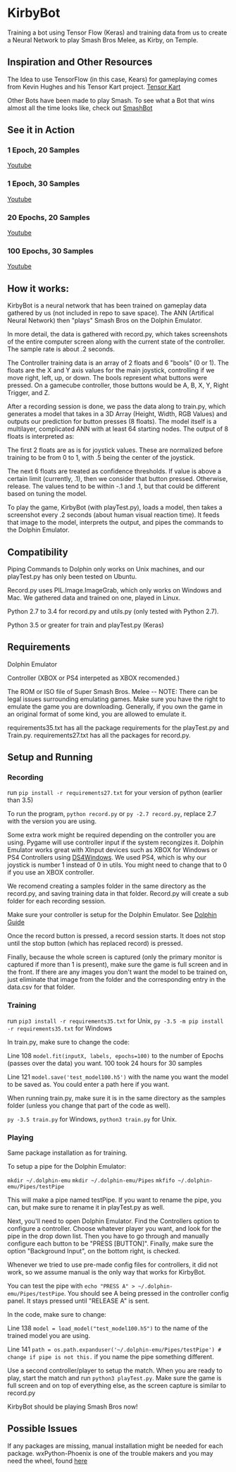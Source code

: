 # KirbyBot
Training a bot using Tensor Flow (Keras) and training data from us to create a Neural Network to play Smash Bros Melee, as Kirby, on Temple.

## Inspiration and Other Resources

The Idea to use TensorFlow (in this case, Kears) for gameplaying comes from Kevin Hughes and his Tensor Kart project.
[Tensor Kart](http://kevinhughes.ca/blog/tensor-kart)

Other Bots have been made to play Smash. To see what a Bot that wins almost all the time looks like, check out [SmashBot](https://github.com/altf4/SmashBot)

## See it in Action

### 1 Epoch, 20 Samples
[Youtube](https://www.youtube.com/watch?v=w_ZxwWj-GKU&t=1s)

### 1 Epoch, 30 Samples
[Youtube](https://www.youtube.com/watch?v=JfGR3xmGNMk)

### 20 Epochs, 20 Samples
[Youtube](https://www.youtube.com/watch?v=t1zuUD6aLz4)

### 100 Epochs, 30 Samples
[Youtube](https://www.youtube.com/watch?v=dY8kT6irSiw)

## How it works:
KirbyBot is a neural network that has been trained on gameplay data gathered by us (not included in repo to save space). The ANN (Artifical Neural Network) then "plays" Smash Bros on the Dolphin Emulator.

In more detail, the data is gathered with record.py, which takes screenshots of the entire computer screen along with the current state of the controller. The sample rate is about .2 seconds. 

The Controller training data is an array of 2 floats and 6 "bools" (0 or 1). The floats are the X and Y axis values for the main joystick, controlling if we move right, left, up, or down. The bools represent what buttons were pressed. On a gamecube controller, those buttons would be A, B, X, Y, Right Trigger, and Z.

After a recording session is done, we pass the data along to train.py, which generates a model that takes in a 3D Array (Height, Width, RGB Values) and outputs our prediction for button presses (8 floats). The model itself is a multilayer, complicated ANN with at least 64 starting nodes. The output of 8 floats is interpreted as:

 The first 2 floats are as is for joystick values. These are normalized before training to be from 0 to 1, with .5 being the center of the joystick.
 
The next 6 floats are treated as confidence thresholds. If value is above a certain limit (currently, .1), then we consider that button pressed. Otherwise, release. The values tend to be within -.1 and .1, but that could be different based on tuning the model.


To play the game, KirbyBot (with playTest.py), loads a model, then takes a screenshot every .2 seconds (about human visual reaction time). It feeds that image to the model, interprets the output, and pipes the commands to the Dolphin Emulator.

## Compatibility

Piping Commands to Dolphin only works on Unix machines, and our playTest.py has only been tested on Ubuntu.

Record.py uses PIL.Image.ImageGrab, which only works on Windows and Mac. We gathered data and trained on one, played in Linux. 

Python 2.7 to 3.4 for record.py and utils.py (only tested with Python 2.7).

Python 3.5 or greater for train and playTest.py (Keras)


## Requirements

Dolphin Emulator

Controller (XBOX or PS4 interpeted as XBOX recomended.)

The ROM or ISO file of Super Smash Bros. Melee -- NOTE: There can be legal issues surrounding emulating games. Make sure you have the right to emulate the game you are downloading. Generally, if you own the game in an original format of some kind, you are allowed to emulate it.

requirements35.txt has all the package requirements for the playTest.py and Train.py.
requirements27.txt has all the packages for record.py.

## Setup and Running

### Recording
run `pip install -r requirements27.txt` for your version of python (earlier than 3.5)

To run the program, `python record.py` or `py -2.7 record.py`, replace 2.7 with the version you are using.

Some extra work might be required depending on the controller you are using. Pygame will use controller input if the system recongizes it. Dolphin Emulator works great with XInput devices such as XBOX for Windows or PS4 Controllers using [DS4Windows](http://ds4windows.com/). We used PS4, which is why our joystick is number 1 instead of 0 in utils. You might need to change that to 0 if you use an XBOX controller.

We recomend creating a samples folder in the same directory as the record.py, and saving training data in that folder. Record.py will create a sub folder for each recording session.

Make sure your controller is setup for the Dolphin Emulator. See [Dolphin Guide](https://wiki.dolphin-emu.org/index.php?title=Configuring_Controllers#Dolphin_Controller_Configuration)

Once the record button is pressed, a record session starts. It does not stop until the stop button (which has replaced record) is pressed.

Finally, because the whole screen is captured (only the primary monitor is captured if more than 1 is present), make sure the game is full screen and in the front. If there are any images you don't want the model to be trained on, just eliminate that image from the folder and the corresponding entry in the data.csv for that folder.

### Training
run `pip3 install -r requirements35.txt` for Unix, `py -3.5 -m pip install -r requirements35.txt` for Windows

In train.py, make sure to change the code:

Line 108 `model.fit(inputX, labels, epochs=100)` to the number of Epochs (passes over the data) you want. 100 took 24 hours for 30 samples

Line 121 `model.save('test_model100.h5')` with the name you want the model to be saved as. You could enter a path here if you want.

When running train.py, make sure it is in the same directory as the samples folder (unless you change that part of the code as well).

`py -3.5 train.py` for Windows, `python3 train.py` for Unix.

### Playing
Same package installation as for training.

To setup a pipe for the Dolphin Emulator:

`mkdir ~/.dolphin-emu`
`mkdir ~/.dolphin-emu/Pipes`
`mkfifo ~/.dolphin-emu/Pipes/testPipe`

This will make a pipe named testPipe. If you want to rename the pipe, you can, but make sure to rename it in playTest.py as well.

Next, you'll need to open Dolphin Emulator. Find the Controllers option to configure a controller. Choose whatever player you want, and
look for the pipe in the drop down list. Then you have to go through and manually configure each button to be "PRESS [BUTTON]". Finally, make sure the option "Background Input", on the bottom right, is checked. 

Whenever we tried to use pre-made config files for controllers, it did not work, so we assume manual is the only way that works for
KirbyBot.

You can test the pipe with `echo "PRESS A" > ~/.dolphin-emu/Pipes/testPipe`. You should see A being pressed in the controller config panel. It stays pressed until "RELEASE A" is sent.


In the code, make sure to change:

Line 138 `model = load_model("test_model100.h5")` to the name of the trained model you are using.

Line 141 `path = os.path.expanduser('~/.dolphin-emu/Pipes/testPipe') # change if pipe is not this.` if you name the pipe something different.

Use a second controller/player to setup the match. When you are ready to play, start the match and run
`python3 playTest.py`. Make sure the game is full screen and on top of everything else, as the screen capture is similar to record.py

KirbyBot should be playing Smash Bros now!

## Possible Issues
If any packages are missing, manual installation might be needed for each package. wxPython-Phoenix is one of the trouble makers and you may need the wheel, found [here](https://wxpython.org/Phoenix/snapshot-builds/)
